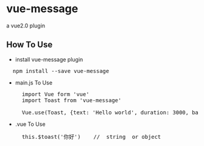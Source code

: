 # vue-message
a vue2.0 plugin

## How To Use
* install vue-message plugin
<pre>
  npm install --save vue-message
</pre>

* main.js To Use
  <pre>
    import Vue form 'vue'
    import Toast from 'vue-message'

    Vue.use(Toast, {text: 'Hello world', duration: 3000, background: 'rgba(7,17,27,0.6)'})
  </pre>
* .vue To Use
  <pre>
    this.$toast('你好')    //  string  or object
  </pre>
